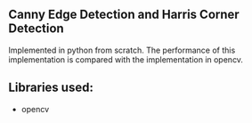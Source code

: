 
## Canny Edge Detection and Harris Corner Detection 
Implemented in python from scratch. The performance of this implementation is compared with the implementation in opencv.


## Libraries used:
- opencv



